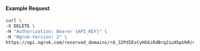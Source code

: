 <!-- Code generated for API Clients. DO NOT EDIT. -->

#### Example Request

```bash
curl \
-X DELETE \
-H "Authorization: Bearer {API_KEY}" \
-H "Ngrok-Version: 2" \
https://api.ngrok.com/reserved_domains/rd_32PdIEsCyHG6iRdBrq2iuXbpUhR/certificate_management_policy
```
